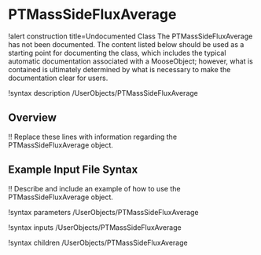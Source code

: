 # PTMassSideFluxAverage

!alert construction title=Undocumented Class
The PTMassSideFluxAverage has not been documented. The content listed below should be used as a starting point for
documenting the class, which includes the typical automatic documentation associated with a
MooseObject; however, what is contained is ultimately determined by what is necessary to make the
documentation clear for users.

!syntax description /UserObjects/PTMassSideFluxAverage

## Overview

!! Replace these lines with information regarding the PTMassSideFluxAverage object.

## Example Input File Syntax

!! Describe and include an example of how to use the PTMassSideFluxAverage object.

!syntax parameters /UserObjects/PTMassSideFluxAverage

!syntax inputs /UserObjects/PTMassSideFluxAverage

!syntax children /UserObjects/PTMassSideFluxAverage
